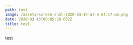```yaml
---
path: test
image: /assets/screen-shot-2020-03-14-at-4.04.17-pm.png
date: 2020-03-15T00:05:58.662Z
title: test
---
```

test
